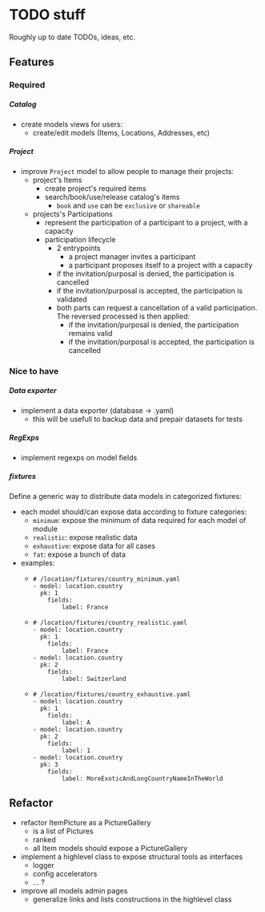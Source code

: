 
# TODO stuff

Roughly up to date TODOs, ideas, etc.


## Features

### Required

##### Catalog
* create models views for users:
  * create/edit models (Items, Locations, Addresses, etc)

##### Project
* improve `Project` model to allow people to manage their projects:
  * project's Items
    * create project's required items
    * search/book/use/release catalog's items
      * `book` and `use` can be `exclusive` or `shareable`
  * projects's Participations
    * represent the participation of a participant to a project, with a capacity
    * participation lifecycle
      * 2 entrypoints
        * a project manager invites a participant
        * a participant proposes itself to a project with a capacity
      * if the invitation/purposal is denied, the participation is cancelled
      * if the invitation/purposal is accepted, the participation is validated
      * both parts can request a cancellation of a valid participation.
        The reversed processed is then applied:
        * if the invitation/purposal is denied, the participation remains valid
        * if the invitation/purposal is accepted, the participation is cancelled

### Nice to have

##### Data exporter
* implement a data exporter (database -> .yaml)
  * this will be usefull to backup data and prepair datasets for tests 

##### RegExps
* implement regexps on model fields

##### fixtures
Define a generic way to distribute data models in categorized fixtures:
* each model should/can expose data according to fixture categories:
  * `minimum`: expose the minimum of data required for each model of module 
  * `realistic`: expose realistic data
  * `exhaustive`: expose data for all cases
  * `fat`: expose a bunch of data
* examples:
  * ```
    # /location/fixtures/country_minimum.yaml
    - model: location.country
      pk: 1
        fields:
            label: France
    ```
  * ```
    # /location/fixtures/country_realistic.yaml
    - model: location.country
      pk: 1
        fields:
            label: France
    - model: location.country
      pk: 2
        fields:
            label: Switzerland
    ```
  * ```
    # /location/fixtures/country_exhaustive.yaml
    - model: location.country
      pk: 1
        fields:
            label: A
    - model: location.country
      pk: 2
        fields:
            label: 1
    - model: location.country
      pk: 3
        fields:
            label: MoreExoticAndLongCountryNameInTheWorld
    ```
    
## Refactor

* refactor ItemPicture as a PictureGallery
  * is a list of Pictures
  * ranked
  * all Item models should expose a PictureGallery
* implement a highlevel class to expose structural tools as interfaces
  * logger
  * config accelerators
  * ... ?
* improve all models admin pages
  * generalize links and lists constructions in the highlevel class

